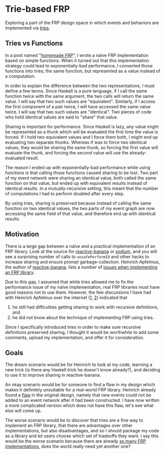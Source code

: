 # Trie-based FRP

Exploring a part of the FRP design space in which events and behaviors are implemented via [tries](http://en.wikipedia.org/wiki/Trie).

## Tries vs Functions

In a post named "[homemade FRP](http://gelisam.blogspot.com/2014/07/homemade-frp-study-in-following-types.html)", I wrote a naïve FRP implementation based on simple functions. When it turned out that this implementation strategy could lead to exponentially-bad performance, I converted those functions into tries; the same function, but represented as a value instead of a computation.

In order to explain the difference between the two representations, I must define a few terms. Since Haskell is a pure language, if I call the same function twice with the same argument, the two calls will return the same value. I will say that two such values are "equivalent". Similarly, if I access the first component of a pair twice, I will have accessed the same value twice. I will say that two such values are "identical". Two pieces of code who hold identical values are said to "share" that value.

Sharing is important for performance. Since Haskell is lazy, any value might be represented as a thunk which will be evaluated the first time the value is forced. If I hold two equivalent values and I force them both, I might end up evaluating two separate thunks. Whereas if was to force two identical values, they would be sharing the same thunk, so forcing the first value will evaluate the thunk, and forcing the second value will use the already-evaluated result.

The reason I ended up with exponentially-bad performance while using functions is that calling those functions caused sharing to be lost. Two part of my event network were sharing an identical value, both called the same function on that value, but ended up with equivalent results instead of identical results. In a mutually-recursive setting, this meant that the number of computations I had to perform doubled after every step.

By using tries, sharing is preserved because instead of calling the same function on two identical values, the two parts of my event graph are now accessing the same field of that value, and therefore end up with identical results.

## Motivation

There is a large gap between a naïve and a practical implementation of an FRP library. Look at the source for [reactive-banana](http://hackage.haskell.org/package/reactive-banana) or [sodium](http://hackage.haskell.org/package/sodium), and you will see a surprising number of calls to `unsafePerformIO` and other hacks to increase sharing and ensure prompt garbage-collection. Heinrich Apfelmus, the author of [reactive-banana](http://hackage.haskell.org/package/reactive-banana), lists a number of [issues when implementing an FRP library](http://www.reddit.com/r/haskell/comments/34z9it/write_you_a_frp_library_for_great_good_200_line/cr01lrp).

Due to this gap, I assumed that while tries allowed me to fix the performance issue of my naïve implementation, real FRP libraries must have good reasons not to use them. However, the few discussions I have had with Heinrich Apfelmus over the internet ([1](https://github.com/HeinrichApfelmus/reactive-banana/issues/79#issuecomment-98209246), [2](http://www.reddit.com/r/haskell/comments/34z9it/write_you_a_frp_library_for_great_good_200_line/cr064t1)) indicated that

1. he still had difficulties getting sharing to work with recursive definitions, and
1. he did not know about the technique of implementing FRP using tries.

Since I specifically introduced tries in order to make sure recursive definitions preserved sharing, I thought it would be worthwhile to add some comments, upload my implementation, and offer it for consideration.

## Goals

The dream scenario would be for Heinrich to look at my code, learning a new trick (is there any Haskell trick he doesn't know already?), and deciding to use it to improve sharing in reactive-banana.

An okay scenario would be for someone to find a flaw in my design which makes it definitely unsuitable for a real-world FRP library. Heinrich already found a [flaw](http://www.reddit.com/r/haskell/comments/34z9it/write_you_a_frp_library_for_great_good_200_line/cr4k0fz) in the original design, namely that new events could not be added to an event network after it had been constructed. I have now written a more complicated version which does not have this flaw, let's see what else will come up.

The worse scenario would be to discover that tries are a fine way to implement an FRP library, that there are advantages over other implementations, but also disadvantages, and so I should package my code as a library and let users choose which set of tradeoffs they want. I say this would be the worse scenario because there are already [so many FRP implementations](https://github.com/gelisam/frp-zoo#readme), does the world really need yet another one?
